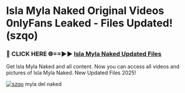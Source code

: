 # Isla Myla Naked Original Videos 0nlyFans Leaked - Files Updated! (szqo)

<h3>🔴 CLICK HERE 🌐==►► <a href="https://tinyurl.com/yckcrads" rel="nofollow">Isla Myla Naked Updated Files</a></h3>

Get Isla Myla Naked and all content. Now you can access all videos and pictures of Isla Myla Naked. New Updated Files 2025!

[![szqo](https://i.imgur.com/hpKpOFt.gif)](https://tinyurl.com/yckcrads)
myla del naked